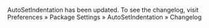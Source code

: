 AutoSetIndentation has been updated. To see the changelog, visit
Preferences » Package Settings » AutoSetIndentation » Changelog
